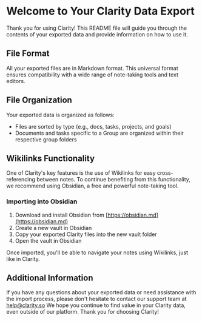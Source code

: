 # Welcome to Your Clarity Data Export
Thank you for using Clarity! This README file will guide you through the contents of your exported data and provide information on how to use it.
## File Format
All your exported files are in Markdown format. This universal format ensures compatibility with a wide range of note-taking tools and text editors.
## File Organization
Your exported data is organized as follows:
- Files are sorted by type (e.g., docs, tasks, projects, and goals)
- Documents and tasks specific to a Group are organized within their respective group folders
## Wikilinks Functionality
One of Clarity's key features is the use of Wikilinks for easy cross-referencing between notes. To continue benefiting from this functionality, we recommend using Obsidian, a free and powerful note-taking tool.
### Importing into Obsidian
1. Download and install Obsidian from [https://obsidian.md](https://obsidian.md)
2. Create a new vault in Obsidian
3. Copy your exported Clarity files into the new vault folder
4. Open the vault in Obsidian

Once imported, you'll be able to navigate your notes using Wikilinks, just like in Clarity.
## Additional Information
If you have any questions about your exported data or need assistance with the import process, please don't hesitate to contact our support team at [help@clarity.so](mailto:help@clarity.so) 
We hope you continue to find value in your Clarity data, even outside of our platform. Thank you for choosing Clarity!

